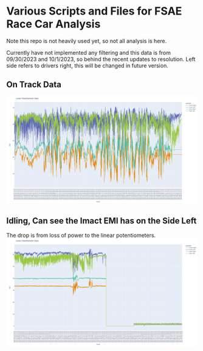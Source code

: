 # Various Scripts and Files for FSAE Race Car Analysis

Note this repo is not heavily used yet, so not all analysis is here.  

Currently have not implemented any filtering and this data is from 09/30/2023 and 10/1/2023, so behind the recent updates to resolution. Left side refers to drivers right, this will be changed in future version.  

## On Track Data  

![Alt text](sunday_linpot.png)

## Idling, Can see the Imact EMI has on the Side Left

The drop is from loss of power to the linear potentiometers.  
![Alt text](saturday_linpot.png)
